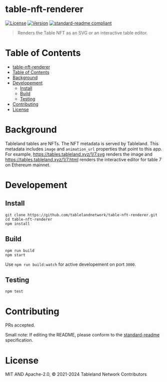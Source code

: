 # table-nft-renderer

[![License](https://img.shields.io/github/license/tablelandnetwork/table-nft-renderer.svg)](./LICENSE)
[![Version](https://img.shields.io/github/package-json/v/tablelandnetwork/table-nft-renderer.svg)](./package.json)
[![standard-readme compliant](https://img.shields.io/badge/standard--readme-OK-green.svg)](https://github.com/RichardLitt/standard-readme)

> Renders the Table NFT as an SVG or an interactive table editor.

# Table of Contents

- [table-nft-renderer](#table-nft-renderer)
- [Table of Contents](#table-of-contents)
- [Background](#background)
- [Developement](#developement)
  - [Install](#install)
  - [Build](#build)
  - [Testing](#testing)
- [Contributing](#contributing)
- [License](#license)

# Background

Tableland tables are NFTs. The NFT metadata is served by Tableland. This metadata includes `image` and `animation_url` properties that point to this app. For example, https://tables.tableland.xyz/1/7.svg renders the image and https://tables.tableland.xyz/1/7.html renders the interactive editor for table 7 on Ethereum mainnet.

# Developement

## Install

```console
git clone https://github.com/tablelandnetwork/table-nft-renderer.git
cd table-nft-renderer
npm install
```

## Build

```console
npm run build
npm start
```

Use `npm run build:watch` for active developement on port `3000`.

## Testing

```console
npm test
```

# Contributing

PRs accepted.

Small note: If editing the README, please conform to the
[standard-readme](https://github.com/RichardLitt/standard-readme) specification.

# License

MIT AND Apache-2.0, © 2021-2024 Tableland Network Contributors
